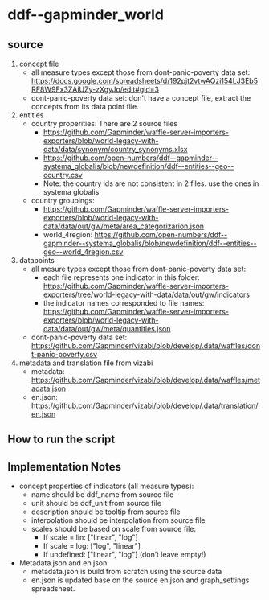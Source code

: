 # ddf--gapminder_world

## source

1. concept file
   * all measure types except those from dont-panic-poverty data set: https://docs.google.com/spreadsheets/d/192pjt2vtwAQzi154LJ3Eb5RF8W9Fx3ZAiUZy-zXgyJo/edit#gid=3
   * dont-panic-poverty data set: don't have a concept file, extract the concepts from its data point file.
2. entities
   * country properities: There are 2 source files
     - https://github.com/Gapminder/waffle-server-importers-exporters/blob/world-legacy-with-data/data/synonym/country_synonyms.xlsx
     - https://github.com/open-numbers/ddf--gapminder--systema_globalis/blob/newdefinition/ddf--entities--geo--country.csv
     - Note: the country ids are not consistent in 2 files. use the ones in systema globalis
   * country groupings:
     - https://github.com/Gapminder/waffle-server-importers-exporters/blob/world-legacy-with-data/data/out/gw/meta/area_categorizarion.json
     - world_4region: https://github.com/open-numbers/ddf--gapminder--systema_globalis/blob/newdefinition/ddf--entities--geo--world_4region.csv
3. datapoints
   * all mesure types except those from dont-panic-poverty data set: 
     - each file represents one indicator in this folder: https://github.com/Gapminder/waffle-server-importers-exporters/tree/world-legacy-with-data/data/out/gw/indicators
     - the indicator names corresponded to file names: https://github.com/Gapminder/waffle-server-importers-exporters/blob/world-legacy-with-data/data/out/gw/meta/quantities.json
   * dont-panic-poverty data set: https://github.com/Gapminder/vizabi/blob/develop/.data/waffles/dont-panic-poverty.csv
4. metadata and translation file from vizabi
   * metadata: https://github.com/Gapminder/vizabi/blob/develop/.data/waffles/metadata.json
   * en.json: https://github.com/Gapminder/vizabi/blob/develop/.data/translation/en.json

## How to run the script

## Implementation Notes

* concept properties of indicators (all measure types):
  - name should be ddf_name from source file
  - unit should be ddf_unit from source file
  - description should be tooltip from source file
  - interpolation should be interpolation from source file
  - scales should be based on scale from source file:
    - If scale = lin: ["linear", "log"]
    - If scale = log: ["log", "linear"]
    - If undefined: ["linear", "log"] (don’t leave empty!)
* Metadata.json and en.json
  - metadata.json is build from scratch using the source data
  - en.json is updated base on the source en.json and graph_settings spreadsheet.
  
